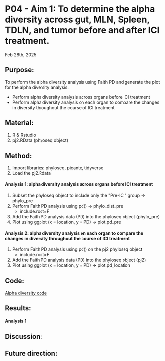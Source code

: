 # P04 - Aim 1: To determine the alpha diversity across gut, MLN, Spleen, TDLN, and tumor before and after ICI treatment.

Feb 28th, 2025

## Purpose:
To perform the alpha diversity analysis using Faith PD and generate the plot for the alpha diversity analysis. 
- Perform alpha diversity analysis across organs before ICI treatment
- Perform alpha diversity analysis on each organ to compare the changes in diversity throughout the course of ICI treatment

## Material: 
1. R & Rstudio
2. pj2.RData (phyoseq object)

## Method:
1. Import libraries: phyloseq, picante, tidyverse
2. Load the pj2.Rdata<br/>
#### Analysis 1: alpha diversity analysis across organs before ICI treatment
1. Subset the phyloseq object to include only the "Pre-ICI" group -> phylo_pre
2. Perform Faith PD analysis using pd() -> phylo_dist_pre
   - include.root=F
4. Add the Faith PD analysis data (PD) into the phyloseq object (phylo_pre)
5. Plot using ggplot (x = location, y = PD) -> plot.pd_pre
#### Analysis 2: alpha diversity analysis on each organ to compare the changes in diversity throughout the course of ICI treatment
1. Perform Faith PD analysis using pd() on the pj2 phyloseq object
   - include.root=F
3. Add the Faith PD analysis data (PD) into the phyloseq object (pj2)
4. Plot using ggplot (x = location, y = PD) -> plot.pd_location


## Code: 
[Alpha diversity code](R_codes/Alpha_diversity.R)
   
## Results: 
#### Analysis 1



## Discussion:

## Future direction:

